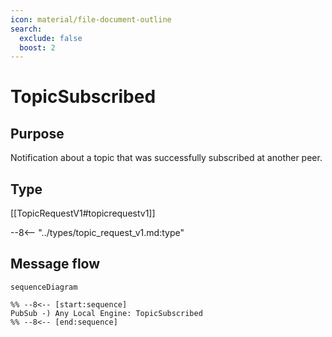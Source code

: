 ```yaml
---
icon: material/file-document-outline
search:
  exclude: false
  boost: 2
---
```


<div class="message" markdown>

# TopicSubscribed

## Purpose

 <!-- --8<-- [start:purpose] -->
Notification about a topic that was successfully subscribed at another peer.
 <!-- --8<-- [end:purpose] -->

## Type

 <!-- --8<-- [start:type] -->
[[TopicRequestV1#topicrequestv1]]

--8<-- "../types/topic_request_v1.md:type"
 <!-- --8<-- [end:type] -->

## Message flow

<!-- --8<-- [start:messages] -->
```mermaid
sequenceDiagram

%% --8<-- [start:sequence]
PubSub -) Any Local Engine: TopicSubscribed
%% --8<-- [end:sequence]
```
<!-- --8<-- [end:messages] -->

</div>
